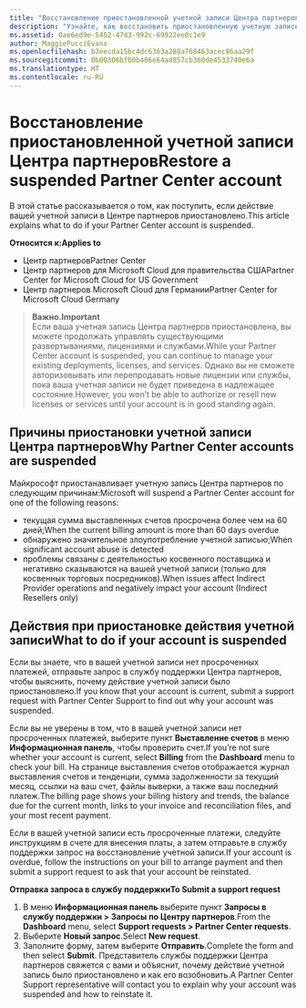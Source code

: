 ```yaml
---
title: "Восстановление приостановленной учетной записи Центра партнеров | Центр партнеров"
description: "Узнайте, как восстановить приостановленную учетную запись Центра партнеров, причины приостановки учетной записи партнера и как можно использовать учетную запись во время приостановки."
ms.assetid: 0ae6ed9e-5452-47d3-992c-69922ee0c1e9
author: MaggiePucciEvans
ms.openlocfilehash: b3eecda15bc4dc6363a288a768463acec86aa29f
ms.sourcegitcommit: 0b00306bfb0b406e64ad857cb360de4533740e6a
ms.translationtype: HT
ms.contentlocale: ru-RU
---
```

# <a name="restore-a-suspended-partner-center-account"></a><span data-ttu-id="41a14-103">Восстановление приостановленной учетной записи Центра партнеров</span><span class="sxs-lookup"><span data-stu-id="41a14-103">Restore a suspended Partner Center account</span></span>

<span data-ttu-id="41a14-104">В этой статье рассказывается о том, как поступить, если действие вашей учетной записи в Центре партнеров приостановлено.</span><span class="sxs-lookup"><span data-stu-id="41a14-104">This article explains what to do if your Partner Center account is suspended.</span></span>

**<span data-ttu-id="41a14-105">Относится к:</span><span class="sxs-lookup"><span data-stu-id="41a14-105">Applies to</span></span>**

-  <span data-ttu-id="41a14-106">Центр партнеров</span><span class="sxs-lookup"><span data-stu-id="41a14-106">Partner Center</span></span>
-  <span data-ttu-id="41a14-107">Центр партнеров для Microsoft Cloud для правительства США</span><span class="sxs-lookup"><span data-stu-id="41a14-107">Partner Center for Microsoft Cloud for US Government</span></span>
-  <span data-ttu-id="41a14-108">Центр партнеров Microsoft Cloud для Германии</span><span class="sxs-lookup"><span data-stu-id="41a14-108">Partner Center for Microsoft Cloud Germany</span></span>

>**<span data-ttu-id="41a14-109">Важно.</span><span class="sxs-lookup"><span data-stu-id="41a14-109">Important</span></span>**<br>
<span data-ttu-id="41a14-110">Если ваша учетная запись Центра партнеров приостановлена, вы можете продолжать управлять существующими развертываниями, лицензиями и службами.</span><span class="sxs-lookup"><span data-stu-id="41a14-110">While your Partner Center account is suspended, you can continue to manage your existing deployments, licenses, and services.</span></span> <span data-ttu-id="41a14-111">Однако вы не сможете авторизовывать или перепродавать новые лицензии или службы, пока ваша учетная записи не будет приведена в надлежащее состояние.</span><span class="sxs-lookup"><span data-stu-id="41a14-111">However, you won’t be able to authorize or resell new licenses or services until your account is in good standing again.</span></span>

## <a name="why-partner-center-accounts-are-suspended"></a><span data-ttu-id="41a14-112">Причины приостановки учетной записи Центра партнеров</span><span class="sxs-lookup"><span data-stu-id="41a14-112">Why Partner Center accounts are suspended</span></span>

<span data-ttu-id="41a14-113">Майкрософт приостанавливает учетную запись Центра партнеров по следующим причинам:</span><span class="sxs-lookup"><span data-stu-id="41a14-113">Microsoft will suspend a Partner Center account for one of the following reasons:</span></span>

- <span data-ttu-id="41a14-114">текущая сумма выставленных счетов просрочена более чем на 60 дней;</span><span class="sxs-lookup"><span data-stu-id="41a14-114">When the current billing amount is more than 60 days overdue</span></span> 
- <span data-ttu-id="41a14-115">обнаружено значительное злоупотребление учетной записью;</span><span class="sxs-lookup"><span data-stu-id="41a14-115">When significant account abuse is detected</span></span>
- <span data-ttu-id="41a14-116">проблемы связаны с деятельностью косвенного поставщика и негативно сказываются на вашей учетной записи (только для косвенных торговых посредников).</span><span class="sxs-lookup"><span data-stu-id="41a14-116">When issues affect Indirect Provider operations and negatively impact your account (Indirect Resellers only)</span></span>

## <a name="what-to-do-if-your-account-is-suspended"></a><span data-ttu-id="41a14-117">Действия при приостановке действия учетной записи</span><span class="sxs-lookup"><span data-stu-id="41a14-117">What to do if your account is suspended</span></span>

<span data-ttu-id="41a14-118">Если вы знаете, что в вашей учетной записи нет просроченных платежей, отправьте запрос в службу поддержки Центра партнеров, чтобы выяснить, почему действие учетной записи было приостановлено.</span><span class="sxs-lookup"><span data-stu-id="41a14-118">If you know that your account is current, submit a support request with Partner Center Support to find out why your account was suspended.</span></span> 

<span data-ttu-id="41a14-119">Если вы не уверены в том, что в вашей учетной записи нет просроченных платежей, выберите пункт **Выставление счетов** в меню **Информационная панель**, чтобы проверить счет.</span><span class="sxs-lookup"><span data-stu-id="41a14-119">If you’re not sure whether your account is current, select **Billing** from the **Dashboard** menu to check your bill.</span></span> <span data-ttu-id="41a14-120">На странице выставления счетов отображается журнал выставления счетов и тенденции, сумма задолженности за текущий месяц, ссылки на ваш счет, файлы выверки, а также ваш последний платеж.</span><span class="sxs-lookup"><span data-stu-id="41a14-120">The billing page shows your billing history and trends, the balance due for the current month, links to your invoice and reconciliation files, and your most recent payment.</span></span>

<span data-ttu-id="41a14-121">Если в вашей учетной записи есть просроченные платежи, следуйте инструкциям в счете для внесения платы, а затем отправьте в службу поддержки запрос на восстановление учетной записи.</span><span class="sxs-lookup"><span data-stu-id="41a14-121">If your account is overdue, follow the instructions on your bill to arrange payment and then submit a support request to ask that your account be reinstated.</span></span> 

**<span data-ttu-id="41a14-122">Отправка запроса в службу поддержки</span><span class="sxs-lookup"><span data-stu-id="41a14-122">To Submit a support request</span></span>**

1.    <span data-ttu-id="41a14-123">В меню **Информационная панель** выберите пункт **Запросы в службу поддержки > Запросы по Центру партнеров**.</span><span class="sxs-lookup"><span data-stu-id="41a14-123">From the **Dashboard** menu, select **Support requests > Partner Center requests**.</span></span>
2.    <span data-ttu-id="41a14-124">Выберите **Новый запрос**.</span><span class="sxs-lookup"><span data-stu-id="41a14-124">Select **New request**.</span></span> 
3.    <span data-ttu-id="41a14-125">Заполните форму, затем выберите **Отправить**.</span><span class="sxs-lookup"><span data-stu-id="41a14-125">Complete the form and then select **Submit**.</span></span> <span data-ttu-id="41a14-126">Представитель службы поддержки Центра партнеров свяжется с вами и объяснит, почему действие учетной запись было приостановлено и как его возобновить.</span><span class="sxs-lookup"><span data-stu-id="41a14-126">A Partner Center Support representative will contact you to explain why your account was suspended and how to reinstate it.</span></span>




